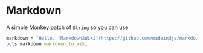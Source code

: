 Markdown
========

A simple Monkey patch of `String` so you can use 

```ruby
markdown = "Hello, [Markdown2Wiki](https://github.com/madeindjs/markdown2wiki) is ~good~ **anwesome** *(and it's written in `Ruby`)*"
puts markdown.markdown_to_wiki

```
